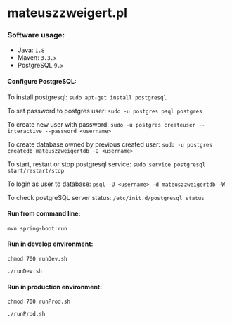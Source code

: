 # mateuszzweigert.pl

### Software usage:

* Java: `1.8`
* Maven: `3.3.x`
* PostgreSQL `9.x`

#### Configure PostgreSQL:

To install postgresql:
`sudo apt-get install postgresql`

To set password to postgres user:
`sudo -u postgres psql postgres`

To create new user with password:
`sudo -u postgres createuser --interactive --password <username>`

To create database owned by previous created user:
`sudo -u postgres createdb mateuszzweigertdb -O <username>`

To start, restart or stop postgresql service:
`sudo service postgresql start/restart/stop`

To login as user to database:
`psql -U <username> -d mateuszzweigertdb -W`

To check postgreSQL server status:
`/etc/init.d/postgresql status`

#### Run from command line:
`mvn spring-boot:run`

#### Run in develop environment:
`chmod 700 runDev.sh`

`./runDev.sh`

#### Run in production environment:
`chmod 700 runProd.sh`

`./runProd.sh`